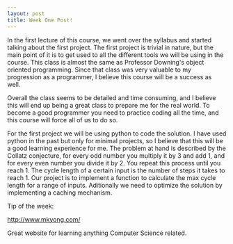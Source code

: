 ```yaml
---
layout: post
title: Week One Post!
---
```


In the first lecture of this course, we went over the syllabus and started talking about the first project. The first project is trivial in nature, but the main point of it is to get used to all the different tools we will be using in the course. This class is almost the same as Professor Downing's object oriented programming. Since that class was very valuable to my progression as a programmer, I believe this course will be a success as well. 

Overall the class seems to be detailed and time consuming, and I believe this will end up being a great class to prepare me for the real world. To become a good programmer you need to practice coding all the time, and this course will force all of us to do so. 

For the first project we will be using python to code the solution. I have used python in the past but only for minimal projects, so I believe that this will be a good learning experience for me. The problem at hand is described by the Collatz conjecture, for every odd number you multiply it by 3 and add 1, and for every even number you divide it by 2. You repeat this process until you reach 1. The cycle length of a certain input is the number of steps it takes to reach 1. Our project is to implement a function to calculate the max cycle length for a range of inputs. Aditionally we need to optimize the solution by implementing a caching mechanism. 

Tip of the week:

<a href="http://www.mkyong.com/">http://www.mkyong.com/</a> 

Great website for learning anything Computer Science related.
